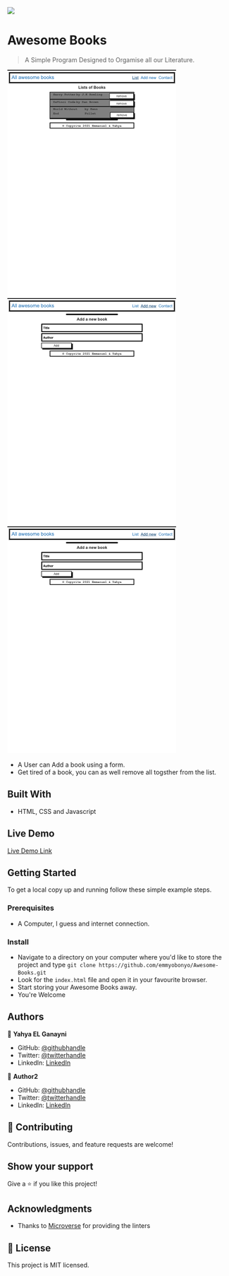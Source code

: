 ![](https://img.shields.io/badge/Microverse-blueviolet)

# Awesome Books

> A Simple Program Designed to Orgamise all our Literature.

![screenshot](./1.png)
![screenshot](./2.png)
![screenshot](./3.png)

- A User can Add a book using a form.
- Get tired of a book, you can as well remove all togsther from the list.

## Built With

- HTML, CSS and Javascript

## Live Demo

[Live Demo Link](https://emmyobonyo.github.io/Awesome-Books/)


## Getting Started

To get a local copy up and running follow these simple example steps.

### Prerequisites
- A Computer, I guess and internet connection.

### Install
- Navigate to a directory on your computer where you'd like to store the project and type ```git clone https://github.com/emmyobonyo/Awesome-Books.git```
- Look for the ```index.html``` file and open it in your favourite browser.
- Start storing your Awesome Books away.
- You're Welcome

## Authors

👤 **Yahya EL Ganayni**

- GitHub: [@githubhandle](https://github.com/yahyaelganyni1 )
- Twitter: [@twitterhandle](https://twitter.com/@crazy20046)
- LinkedIn: [LinkedIn](https://www.linkedin.com/in/yahya-el-ganayni-a456115b/)

👤 **Author2**

- GitHub: [@githubhandle](https://github.com/emmyobonyo)
- Twitter: [@twitterhandle](https://twitter.com/emmyobonyo)
- LinkedIn: [LinkedIn](https://www.linkedin.com/in/emmanuel-obonyo-3728a2200/)

## 🤝 Contributing

Contributions, issues, and feature requests are welcome!

## Show your support

Give a ⭐️ if you like this project!

## Acknowledgments

- Thanks to [Microverse](https://microverse.org/) for providing the linters

## 📝 License

This project is MIT licensed.